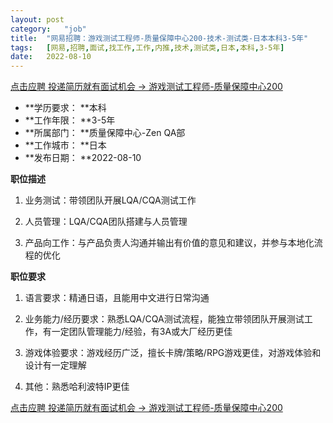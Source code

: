 ```yaml
---
layout:	post
category:	"job"
title:	"网易招聘：游戏测试工程师-质量保障中心200-技术-测试类-日本本科3-5年"
tags:	[网易,招聘,面试,找工作,工作,内推,技术,测试类,日本,本科,3-5年]
date:	2022-08-10
---
```


[点击应聘 投递简历就有面试机会 ->  游戏测试工程师-质量保障中心200](http://mobile.bole.netease.com/bole/boleDetail?id=42241&employeeId=346f03c3cda5f04c&key=all)



- **学历要求： **本科
- **工作年限： **3-5年
- **所属部门： **质量保障中心-Zen QA部
- **工作城市： **日本
- **发布日期： **2022-08-10



**职位描述**

1. 业务测试：带领团队开展LQA/CQA测试工作

2. 人员管理：LQA/CQA团队搭建与人员管理

3. 产品向工作：与产品负责人沟通并输出有价值的意见和建议，并参与本地化流程的优化



**职位要求**

1. 语言要求：精通日语，且能用中文进行日常沟通

2. 业务能力/经历要求：熟悉LQA/CQA测试流程，能独立带领团队开展测试工作，有一定团队管理能力/经验，有3A或大厂经历更佳

3. 游戏体验要求：游戏经历广泛，擅长卡牌/策略/RPG游戏更佳，对游戏体验和设计有一定理解

4. 其他：熟悉哈利波特IP更佳



[点击应聘 投递简历就有面试机会 ->  游戏测试工程师-质量保障中心200](http://mobile.bole.netease.com/bole/boleDetail?id=42241&employeeId=346f03c3cda5f04c&key=all)